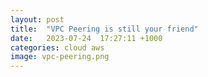 ```yaml
---
layout: post
title:  "VPC Peering is still your friend"
date:   2023-07-24  17:27:11 +1000
categories: cloud aws
image: vpc-peering.png
---
```


